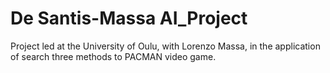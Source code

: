 # De Santis-Massa AI_Project
Project led at the University of Oulu, with Lorenzo Massa, in the application of search three methods to PACMAN video game.
